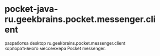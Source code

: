 # pocket-java-ru.geekbrains.pocket.messenger.client
разработка desktop ru.geekbrains.pocket.messenger.client корпоративного мессенжера Pocket messenger.
